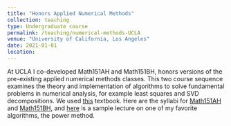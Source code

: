 ```yaml
---
title: "Honors Applied Numerical Methods"
collection: teaching
type: Undergraduate course
permalink: /teaching/numerical-methods-UCLA
venue: "University of California, Los Angeles"
date: 2021-01-01
location:
---
```


At UCLA I co-developed Math151AH and Math151BH, honors versions of the pre-existing applied numerical methods classes. This two course sequence examines the theory and implementation of algorithms to solve fundamental problems in numerical analysis, for example least squares and SVD decompositions. We used [this](https://press.princeton.edu/books/hardcover/9780691146867/numerical-analysis) textbook. Here are the syllabi for [Math151AH](../files/Syllabus_151AH.pdf) and [Math151BH](../files/Syllabus_151BH.pdf), and [here](../files/Slides_Lecture_11_and_12.pdf) is a sample lecture on one of my favorite algorithms, the power method.
